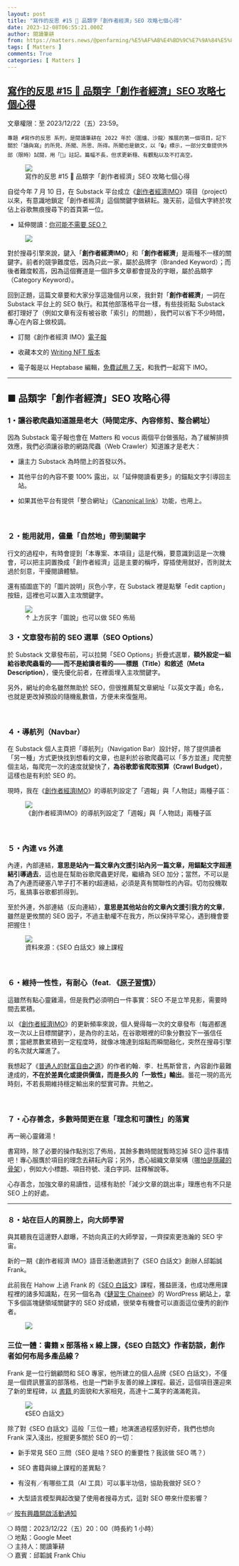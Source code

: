 ```yaml
---
layout: post
title: "寫作的反思 #15 🔐 品類字「創作者經濟」SEO 攻略七個心得"
date: 2023-12-08T06:55:21.000Z
author: 閱讀筆耕
from: https://matters.news/@penfarming/%E5%AF%AB%E4%BD%9C%E7%9A%84%E5%8F%8D%E6%80%9D-15-%E5%93%81%E9%A1%9E%E5%AD%97-%E5%89%B5%E4%BD%9C%E8%80%85%E7%B6%93%E6%BF%9F-seo-%E6%94%BB%E7%95%A5%E4%B8%83%E5%80%8B%E5%BF%83%E5%BE%97-bafybeia6gfzj6tp6lqnoluzvnkjzawskqxpagt4zuylq7vxato7sz7flzy
tags: [ Matters ]
comments: True
categories: [ Matters ]
---
```

<!--1702018521000-->
[寫作的反思 #15 🔐 品類字「創作者經濟」SEO 攻略七個心得](https://matters.news/@penfarming/%E5%AF%AB%E4%BD%9C%E7%9A%84%E5%8F%8D%E6%80%9D-15-%E5%93%81%E9%A1%9E%E5%AD%97-%E5%89%B5%E4%BD%9C%E8%80%85%E7%B6%93%E6%BF%9F-seo-%E6%94%BB%E7%95%A5%E4%B8%83%E5%80%8B%E5%BF%83%E5%BE%97-bafybeia6gfzj6tp6lqnoluzvnkjzawskqxpagt4zuylq7vxato7sz7flzy)
------

<div>
<p>文章權限：至 2023/12/22（五）23:59。</p><pre><code>專題 #寫作的反思 系列，是閱讀筆耕在 2022 年於〈圍爐、沙龍〉推展的第一個項目，記下關於「讀與寫」的所見、所聞、所思、所得。所聞也是鎖文，以「🔒」標示，一部分文章提供外部（限時）試閱，用「🔐」註記。篇幅不長，但求更新穩、有觀點以及不打高空。</code></pre><figure class="image"><img src="https://imagedelivery.net/kDRCweMmqLnTPNlbum-pYA/prod/embed/36917f16-73e3-415a-8687-a1e863e4a6e1.png/public" referrerpolicy="no-referrer"><figcaption>寫作的反思 #15 🔐 品類字「創作者經濟」SEO 攻略七個心得</figcaption></figure><p>自從今年 7 月 10 日，在 Substack 平台成立《<a target="_blank" rel="noopener noreferrer nofollow" href="https://creatoreconomyimo.substack.com/t/weekly">創作者經濟IMO</a>》項目（project）以來，有意識地鎖定「創作者經濟」這個關鍵字做耕耘。幾天前，這個大字終於攻佔上谷歌無痕搜尋下的首頁第一位。</p><ul><li><p>延伸閱讀：<a target="_blank" rel="noopener noreferrer nofollow" href="https://matters.town/@penfarming/362156-%E5%AF%AB%E4%BD%9C%E7%9A%84%E5%8F%8D%E6%80%9D-12-%E4%BD%A0%E5%8F%AF%E8%83%BD%E4%B8%8D%E9%9C%80%E8%A6%81-seo-%E4%BA%86%E8%A7%A3-seo-%E7%9A%84%E4%B8%89%E5%80%8B%E7%9F%A5%E8%AD%98%E9%BB%9E-bafybeifju2beiossygblr455zh7vqhyfzoqxl6igiyrjtumg2kgr76yq54">你可能不需要 SEO？</a></p></li></ul><figure class="image"><img src="https://imagedelivery.net/kDRCweMmqLnTPNlbum-pYA/prod/embed/0c88ac0f-cad3-4b7b-a1c0-ed895b850d13.png/public" referrerpolicy="no-referrer"><figcaption></figcaption></figure><p>對於搜尋引擎來說，鍵入「<strong>創作者經濟IMO</strong>」和「<strong>創作者經濟</strong>」是兩種不一樣的關鍵字。前者的競爭難度低，因為只此一家，屬於品牌字（Branded Keyword）；而後者難度較高，因為這個賽道是一個許多文章都會提及的字眼，屬於品類字（Category Keyword）。</p><p>回到正題，這篇文章要和大家分享這幾個月以來，我針對「<strong>創作者經濟</strong>」一詞在 Substack 平台上的 SEO 執行。和其他部落格平台一樣，有些技術點 Substack 都打理好了（例如文章有沒有被谷歌「索引」的問題），我們可以省下不少時間，專心在內容上做校調。</p><ul><li><p>訂閱《創作者經濟 IMO》<a target="_blank" rel="noopener noreferrer nofollow" href="https://creatoreconomyimo.substack.com/">電子報</a></p></li><li><p>收藏本文的 <a target="_blank" rel="noopener noreferrer nofollow" href="https://liker.land/like1xpkwcv48jqdxym26m8f5wjqa3e7dytq3zr733e?referrer=like1xpkwcv48jqdxym26m8f5wjqa3e7dytq3zr733e">Writing NFT 版本</a></p></li><li><p>電子報是以 Heptabase 編輯，<a target="_blank" rel="noopener noreferrer nofollow" href="https://get.heptabase.com/imo">免費試用 7 天</a>，和我們一起寫下 IMO。</p></li></ul><hr><h2>■ 品類字「創作者經濟」SEO 攻略心得</h2><h3>1・讓谷歌爬蟲知道誰是老大（時間定序、內容修剪、整合網址）</h3><p>因為 Substack 電子報也會在 Matters 和 vocus 兩個平台做張貼，為了緩解排擠效應，我們必須讓谷歌的網路爬蟲（Web Crawler）知道誰才是老大：</p><ul><li><p>讓主力 Substack 為時間上的首發以外。</p></li><li><p>其他平台的內容不要 100% 露出，以「延伸閱讀看更多」的錨點文字引導回主站。</p></li><li><p>如果其他平台有提供「整合網址」（<a target="_blank" rel="noopener noreferrer nofollow" href="https://www.semrush.com/blog/canonical-url-guide/">Canonical link</a>）功能，也用上。</p></li></ul><p>　　</p><h3>２・能用就用，儘量「自然地」帶到關鍵字</h3><p>行文的過程中，有時會提到「本專案、本項目」這是代稱，要意識到這是一次機會，可以把主詞置換成「創作者經濟」這是主要的稱呼，穿插使用就好，否則就太過於刻意，干擾閱讀體驗。</p><p>還有插圖底下的「圖片說明」灰色小字，在 Substack 裡是點擊「edit caption」按鈕，這裡也可以置入主攻關鍵字。</p><figure class="image"><img src="https://imagedelivery.net/kDRCweMmqLnTPNlbum-pYA/prod/embed/3386246a-fcaf-439a-8840-64cd5fc71512.png/public" referrerpolicy="no-referrer"><figcaption>↑ 上方灰字「圖說」也可以做 SEO 佈局</figcaption></figure><p></p><h3>３・文章發布前的 SEO 選單（SEO Options）</h3><p>於 Substack 文章發布前，可以拉開「SEO Options」折疊式選單，<strong>額外設定一組給谷歌爬蟲看的——而不是給讀者看的——標題（Title）和敘述（Meta Description）</strong>，優先優化前者，在裡面埋入主攻關鍵字。</p><p>另外，網址的命名雖然無助於 SEO，但很推薦幫文章網址「以英文字義」命名，也就是更改掉預設的隨機亂數值，方便未來復盤用。</p><p>　</p><h3>４・導航列（Navbar）</h3><p>在 Substack 個人主頁把「導航列」（Navigation Bar）設計好，除了提供讀者「另一種」方式更快找到想看的文章，也是利於谷歌爬蟲可以「多方並進」爬完整個主站，每爬完一次的速度就變快了，<strong>為谷歌節省爬取預算（Crawl Budget）</strong>，這樣也是有利於 SEO 的。</p><p>現時，我在《<a target="_blank" rel="noopener noreferrer nofollow" href="https://creatoreconomyimo.substack.com/t/weekly">創作者經濟IMO</a>》的導航列設定了「週報」與「人物誌」兩種子區：</p><figure class="image"><img src="https://imagedelivery.net/kDRCweMmqLnTPNlbum-pYA/prod/embed/925a4fc6-601a-4c70-9fcf-f0654362bf59.png/public" referrerpolicy="no-referrer"><figcaption>《創作者經濟IMO》的導航列設定了「週報」與「人物誌」兩種子區</figcaption></figure><p>　　</p><h3>５・內連 vs 外連</h3><p>內連，內部連結，<strong>意思是站內一篇文章內文援引站內另一篇文章，用錨點文字超連結引導過去</strong>，這也是在幫助谷歌爬蟲更好爬，繼續為 SEO 加分；當然，不可以是為了內連而硬塞八竿子打不著的t超連結，必須是真有關聯性的內容。切勿投機取巧，亂搞事谷歌都抓得到。</p><p>至於外連，外部連結（反向連結），<strong>意思是其他站台的文章內文援引我方的文章</strong>，雖然是更攸關的 SEO 因子，不過主動權不在我方，所以保持平常心，遇到機會要把握住！</p><figure class="image"><img src="https://imagedelivery.net/kDRCweMmqLnTPNlbum-pYA/prod/embed/ef6038e6-d2d6-41d2-9dbe-fea6cce58c4f.png/public" referrerpolicy="no-referrer"><figcaption>資料來源：《SEO 白話文》線上課程</figcaption></figure><p>　</p><h3>６・維持一性性，有耐心（feat. 《<a target="_blank" rel="noopener noreferrer nofollow" href="https://matters.town/@penfarming/118443-%E5%B7%A6%E6%89%8B%E5%8F%AA%E6%98%AF%E6%94%AF%E6%92%90-%E4%B8%89%E5%BC%B5%E5%9C%96%E7%9C%8B-%E5%8E%9F%E5%AD%90%E7%BF%92%E6%85%A3-bafyreiboc7widlepeeh2jzltkcs4f5dqipb5z46d2p2kh4vrthpfv6nvi4">原子習慣</a>》）</h3><p>這雖然有點心靈雞湯，但是我們必須明白一件事實：SEO 不是立竿見影，需要時間去累積。</p><p>以 《<a target="_blank" rel="noopener noreferrer nofollow" href="https://creatoreconomyimo.substack.com/t/weekly">創作者經濟IMO</a>》的更新頻率來說，個人覺得每一次的文章發布（每週都進攻一次以上目標關鍵字），是為你的主站，在谷歌眼裡的印象分數投下一張信任票；當總票數累積到一定程度時，就像冰塊達到熔點而瞬間融化，突然在搜尋引擎的名次就大躍進了。</p><p>我想起了《<a target="_blank" rel="noopener noreferrer nofollow" href="https://moo.im/a/13dvIV">普通人的財富自由之道</a>》的作者約翰．李．杜馬斯曾言，內容創作最難達成的，<strong>不在於差異化或提供價值，而是長久的「一致性」輸出</strong>。曇花一現的高光時刻，不若長期維持穩定輸出來的堅實可靠。共勉之。</p><p>　</p><h3>７・心存善念，多數時間更在意「理念和可讀性」的落實</h3><p>再一碗心靈雞湯！</p><p>書寫時，除了必要的操作點別忘了佈局，其餘多數時間就暫時忘掉 SEO 這件事情吧！專心服膺於項目的理念去耕耘內容；另外，悉心組織文章架構（<a target="_blank" rel="noopener noreferrer nofollow" href="https://matters.town/@penfarming/471790-%E5%A6%82%E4%BD%95%E9%96%B1%E8%AE%80%E4%B8%80%E6%9C%AC%E6%9B%B8-%E4%BD%A0%E6%9C%83%E6%8A%8A%E9%AA%A8%E6%9E%B6%E8%97%8F%E8%B5%B7%E4%BE%86%E5%97%8E-bafybeide35gfdnuzg2ihp7ytqy6j66wy6mzeyss3vga7li6hpgs6i6ua6a">哪怕是隱藏的骨架</a>），例如大小標題、項目符號、淺白字詞、註釋解說等。</p><p>心存善念，加強文章的易讀性，這樣有助於「減少文章的跳出率」理應也有不只是 SEO 上的好處。</p><hr><h3>８・站在巨人的肩膀上，向大師學習</h3><p>與其聽我在這邊野人獻曝，不妨向真正的大師學習，一齊探索更浩瀚的 SEO 宇宙。</p><p>新的一期《創作者經濟 IMO》語音活動邀請到了《SEO 白話文》創辦人邱韜誠 Frank。</p><p>此前我在 Hahow 上過 Frank 的《<a target="_blank" rel="noopener noreferrer nofollow" href="https://hahow.in/courses/6079a317d9f5eab97ac3203b">SEO 白話文</a>》課程，獲益匪淺，也成功應用課程裡的諸多知識點，在另一個名為《<a target="_blank" rel="noopener noreferrer nofollow" href="https://chainee.io/">鏈習生 Chainee</a>》的 WordPress 網站上，拿下多個區塊鏈領域關鍵字的 SEO 好成績，很榮幸有機會可以直面這位優秀的創作者。</p><figure class="image"><img src="https://imagedelivery.net/kDRCweMmqLnTPNlbum-pYA/prod/embed/6dac3ab0-9e87-4904-87c4-847d4144d856.png/public" referrerpolicy="no-referrer"><figcaption></figcaption></figure><h3>三位一體：書籍 x 部落格 x 線上課，《SEO 白話文》作者訪談，創作者如何布局多產品線？</h3><p>Frank 是一位行銷顧問和 SEO 專家，他所建立的個人品牌《SEO 白話文》，不僅是一個資訊豐富的部落格，也是一門新手友善的線上課程。最近，這個項目還迎來了新的里程碑，以 <a target="_blank" rel="noopener noreferrer nofollow" href="https://www.books.com.tw/products/0010973066">書籍 </a>的面貌和大家相見，高達十二萬字的滿滿乾貨。</p><figure class="image"><img src="https://imagedelivery.net/kDRCweMmqLnTPNlbum-pYA/prod/embed/b514e4f0-e622-41aa-a1c3-0a62df00d7b3.png/public" referrerpolicy="no-referrer"><figcaption>《SEO 白話文》</figcaption></figure><p>除了對《SEO 白話文》這般「三位一體」地演進過程感到好奇，我們也想向 Frank 深入淺出，挖掘更多關於 SEO 的一切：</p><ul><li><p>新手常見 SEO 三問（SEO 是啥？SEO 的重要性？我該做 SEO 嗎？）</p></li><li><p>SEO 書籍與線上課程的差異點？</p></li><li><p>有沒有／有哪些工具（AI 工具）可以事半功倍，協助我做好 SEO？</p></li><li><p>大型語言模型興起改變了使用者搜尋方式，這對 SEO 帶來什麼影響？</p></li></ul><p>✅ <a target="_blank" rel="noopener noreferrer nofollow" href="https://discord.gg/yJF9HdKx?event=1180151481903611914">按有興趣開啟活動通知</a></p><p>❍ 時間：2023/12/22（五）20：00（時長約 1 小時）<br class="smart">❍ 地點：Google Meet<br class="smart">❍ 主持人：閱讀筆耕<br class="smart">❍ 嘉賓：邱韜誠 Frank Chiu</p>
</div>
